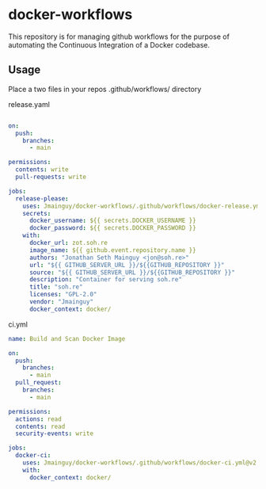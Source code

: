 # docker-workflows

This repository is for managing github workflows for the purpose of automating the Continuous Integration of a Docker codebase.


## Usage

Place a two files in your repos .github/workflows/ directory

release.yaml
```yaml

on:
  push:
    branches:
      - main

permissions:
  contents: write
  pull-requests: write

jobs:
  release-please:
    uses: Jmainguy/docker-workflows/.github/workflows/docker-release.yml@v2
    secrets:
      docker_username: ${{ secrets.DOCKER_USERNAME }}
      docker_password: ${{ secrets.DOCKER_PASSWORD }}
    with:
      docker_url: zot.soh.re
      image_name: ${{ github.event.repository.name }}
      authors: "Jonathan Seth Mainguy <jon@soh.re>"
      url: "${{ GITHUB_SERVER_URL }}/${{GITHUB_REPOSITORY }}"
      source: "${{ GITHUB_SERVER_URL }}/${{GITHUB_REPOSITORY }}"
      description: "Container for serving soh.re"
      title: "soh.re"
      licenses: "GPL-2.0"
      vendor: "Jmainguy"
      docker_context: docker/

```

ci.yml
```yaml
name: Build and Scan Docker Image

on:
  push:
    branches:
      - main
  pull_request:
    branches:
      - main

permissions:
  actions: read
  contents: read
  security-events: write

jobs:
  docker-ci:
    uses: Jmainguy/docker-workflows/.github/workflows/docker-ci.yml@v2
    with:
      docker_context: docker/
```
